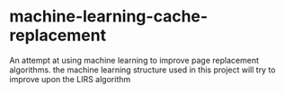 # machine-learning-cache-replacement
An attempt at using machine learning to improve page replacement algorithms. the machine learning structure used in this project will try to improve upon the LIRS algorithm
